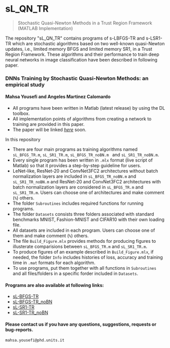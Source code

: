 # sL_QN_TR
> Stochastic Quasi-Newton Methods in a Trust Region Framework (MATLAB Implementation)


The repository "sL_QN_TR" contains programs of s-LBFGS-TR and s-LSR1-TR which are stochastic algorithms based on two well-known quasi-Newton updates, i.e., 
limited memory BFGS and limited memory SR1, in a Trust Region Framework. 
These algorithms and their performance to train deep neural networks in image classification have been described in following paper. 

### DNNs Training by Stochastic Quasi-Newton Methods: an empirical study
#### Mahsa Yousefi and Angeles Martinez Calomardo 

* All programs have been written in Matlab (latest release) by using the DL toolbox.
* All implementation points of algorithms from creating a network to training are provided in this paper.
* The paper will be linked [_here_](https://github.com/MATHinDL/sL_QN_TR) soon.

In this repository
* There are four main programs as training algorithms named ```sL_BFGS_TR.m```, ```sL_SR1_TR.m```, ```sL_BFGS_TR_noBN.m ``` and ```sL_SR1_TR_noBN.m```. 
* Every single program has been written in ```.mlx``` format (live script of Matlab) so that it provides a step-by-step guideline for users. 
* LeNet-like, ResNet-20 and ConvNet3FC2 architectures without batch normalization layers are included in ```sL_BFGS_TR_noBN.m``` and ```sL_SR1_TR_noBN.m``` 
and ResNet-20 and ConvNet3FC2 architectures with batch normalization layers are considered in ``` sL_BFGS_TR.m ``` and ```sL_SR1_TR.m```. Users can choose one of architectures and make comment (`%`) others.
* The folder `Subroutines` includes required functions for running programs.
* The folder `Datasets` consists three folders associated with standard benchmarks MNIST, Fashion-MNIST and CIFAR10 with their own loading file. 
* All datasets are included in each program. Users can choose one of them and make comment (`%`) others.
* The file `Build_Figure.mlx` provides methods for producing figures to illusterate comparisions between ```sL_BFGS_TR.m``` and ```sL_SR1_TR.m```. 
* To produce figures of an example described in `Build_Figure.mlx`, if needed, the folder `Info` includes histories of loss, accuracy and training time in `.mat` formats for each algorithm.
* To use programs, put them together with all functions in `Subroutines` and all files/folders in a specific forder included in `Datasets`.
#### Programs are also available at following links:
*  [sL-BFGS-TR]()
*  [sL-BFGS-TR_noBN]()
*  [sL-SR1-TR]()
*  [sL-SR1-TR_noBN]()


#### Please contact us if you have any questions, suggestions, requests or bug-reports.
`mahsa.yousefi@phd.units.it`
